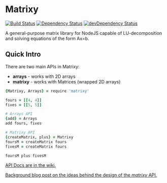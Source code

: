 Matrixy
=======
[![Build Status](https://travis-ci.org/ThomWright/matrixy.svg?branch=master)](https://travis-ci.org/ThomWright/matrixy)
[![Dependency Status](https://david-dm.org/ThomWright/matrixy.svg?theme=shields.io)](https://david-dm.org/ThomWright/matrixy)
[![devDependency Status](https://david-dm.org/ThomWright/matrixy/dev-status.svg?theme=shields.io)](https://david-dm.org/ThomWright/matrixy#info=devDependencies)

A general-purpose matrix library for NodeJS capable of LU-decomposition and solving equations of the form Ax=b.

## Quick Intro
 There are two main APIs in Matrixy:
 - **arrays** - works with 2D arrays
 - **matrixy** - works with Matrices (wrapped 2D arrays)

```coffeescript
{Matrixy, Arrays} = require 'matrixy'

fours = [[4, 4]]
fives = [[5, 5]]

# Arrays API
{add} = Arrays
add fours, fives

# Matrixy API
{createMatrix, plus} = Matrixy
foursM = createMatrix fours
fivesM = createMatrix fours

foursM plus fivesM
```

[API Docs are in the wiki.](https://github.com/ThomWright/matrixy/wiki)

[Background blog post on the ideas behind the design of the *matrixy* API.](http://thomwright.co.uk/2014/08/23/beautiful-apis-coffeescript/)
